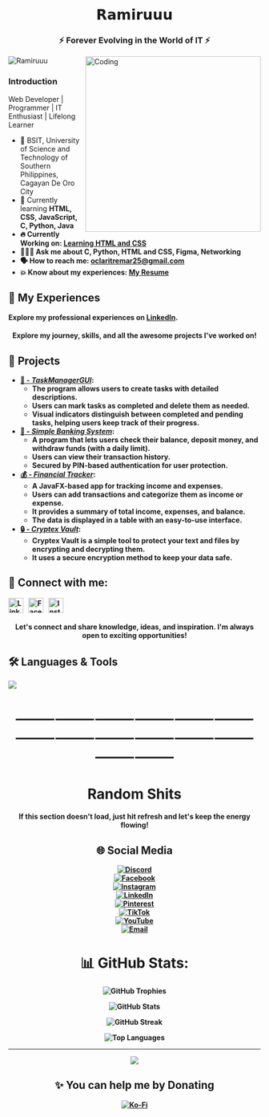 <h1 align="center">𝗥𝗮𝗺𝗶𝗿𝘂𝘂𝘂</h1>
<h3 align="center">⚡ Forever Evolving in the World of IT ⚡</h3>
<img align="right" alt="Coding" width="350" src="https://media.giphy.com/media/g2jj9VAIBluIreVNsb/giphy.gif?cid=ecf05e475uochohj3sm51hxit1cz6hx2swb2rx4yw49m6w6a&ep=v1_gifs_search&rid=giphy.gif&ct=g">

<p align="left"> <img src="https://komarev.com/ghpvc/?username=Ramiruuu&label=Profile%20views&color=0e75b6&style=flat" alt="Ramiruuu" /> </p>

<h3 align="left">Introduction</h3>
<p>Web Developer | Programmer | IT Enthusiast | Lifelong Learner</p> 

<ul>
  <li>🧩 BSIT, University of Science and Technology of Southern Philippines, Cagayan De Oro City </li>
  <li>🌱 Currently learning <strong> HTML, CSS, JavaScript, <strong>C, Python, Java </strong></li>
  <li>🔥 Currently Working on: <a href="https://github.com/Ramiruuu/Learning-HTML-CSS"><strong>Learning HTML and CSS </strong></a></li> 
  <li>🧑🏻‍💻 Ask me about <strong>C, Python, HTML and CSS, Figma, Networking </strong></li>
  <li>🗣️ How to reach me: <a href="mailto:oclaritremar25@gmail.com">oclaritremar25@gmail.com</a></li>
  <li>💥 Know about my experiences: <a href="https://drive.google.com/drive/folders/1NTEWjaEGll3UfJCqa3J_6OZcm9KgJLQd?usp=sharing" target="_blank"> My Resume</a></li>
</ul>

## 💼 My Experiences

Explore my professional experiences on [LinkedIn](https://www.linkedin.com/in/oclarit-remar-986828350).

<h4 align="center">Explore my journey, skills, and all the awesome projects I've worked on!</h4>

## 🎯 Projects
<ul> 
  <li>  
    <a href="https://github.com/Ramiruuu/TaskManagerGUI">📝 - <i>TaskManagerGUI</i></a>:  
    <ul>
      <li>The program allows users to create tasks with detailed descriptions.</li>  
      <li>Users can mark tasks as completed and delete them as needed.</li>  
      <li>Visual indicators distinguish between completed and pending tasks, helping users keep track of their progress.</li>  
    </ul>  
  </li>  

  <li>  
    <a href="https://github.com/Ramiruuu/Simple-Banking-System-">🏦 - <i>Simple Banking System</i></a>:  
    <ul>
      <li>A program that lets users check their balance, deposit money, and withdraw funds (with a daily limit).</li>  
      <li>Users can view their transaction history.</li>  
      <li>Secured by PIN-based authentication for user protection.</li>  
    </ul>  
  </li>  

  <li>  
    <a href="https://github.com/Ramiruuu/FinancialAppTracker">💰 - <i>Financial Tracker</i></a>:  
    <ul>
      <li>A JavaFX-based app for tracking income and expenses.</li>  
      <li>Users can add transactions and categorize them as income or expense.</li>  
      <li>It provides a summary of total income, expenses, and balance.</li>  
      <li>The data is displayed in a table with an easy-to-use interface.</li>  
    </ul>  
  </li>  

  <li>  
    <a href="https://github.com/Ramiruuu/Cryptex-Vault">🔒 - <i>Cryptex Vault</i></a>:  
    <ul>
      <li>Cryptex Vault is a simple tool to protect your text and files by encrypting and decrypting them.</li>  
      <li>It uses a secure encryption method to keep your data safe.</li>  
    </ul>  
  </li>  
</ul>

## 🔗 Connect with me:

<p align="left" style="display: flex; gap: 10px;">
  
  <a href="https://www.linkedin.com/in/oclarit-remar-986828350/" target="_blank">
    <img src="https://raw.githubusercontent.com/rahuldkjain/github-profile-readme-generator/master/src/images/icons/Social/linked-in-alt.svg" alt="LinkedIn" height="30" width="30" />
  </a>

  <a href="https://www.facebook.com/profile.php?id=61551327145190" target="_blank">
    <img src="https://raw.githubusercontent.com/rahuldkjain/github-profile-readme-generator/master/src/images/icons/Social/facebook.svg" alt="Facebook" height="30" width="30" />
  </a>

  <a href="https://www.instagram.com/lluv.ramiruuu/?igsh=ZnZqYXUyNm9qN25p#" target="_blank">
    <img src="https://raw.githubusercontent.com/rahuldkjain/github-profile-readme-generator/master/src/images/icons/Social/instagram.svg" alt="Instagram" height="30" width="30" />
  </a>
</p>

<h4 align="center">Let's connect and share knowledge, ideas, and inspiration. I'm always open to exciting opportunities!</h4>


<p align="center">
  <h2> 🛠️ Languages & Tools</h2>
  <a href="https://skillicons.dev">
    <img src="https://skillicons.dev/icons?i=html,css,js,c,python,java,mysql,figma,github,kali,pycharm,vscode,wordpress,linux,typescript,discord,gmail,php,  &perline=7" />
  </a>
</p>

<h1 align="center">⸻⸻⸻⸻⸻⸻⸻⸻⸻⸻⸻⸻⸻⸻</h1>
<h1 align="center">Random Shits</h1>
<div align="center">

<h4 align="center">If this section doesn't load, just hit refresh and let's keep the energy flowing!</h1>

## 🌐 Social Media
[![Discord](https://img.shields.io/badge/Discord-%237289DA.svg?logo=discord&logoColor=white)](https://discord.gg/REaWBdkw)  
[![Facebook](https://img.shields.io/badge/Facebook-%231877F2.svg?logo=Facebook&logoColor=white)](https://www.facebook.com/profile.php?id=61551327145190)  
[![Instagram](https://img.shields.io/badge/Instagram-%23E4405F.svg?logo=Instagram&logoColor=white)](https://www.instagram.com/lluv.ramiruuu)  
[![LinkedIn](https://img.shields.io/badge/LinkedIn-%230077B5.svg?logo=linkedin&logoColor=white)](https://www.linkedin.com/in/oclarit-remar-986828350)  
[![Pinterest](https://img.shields.io/badge/Pinterest-%23E60023.svg?logo=Pinterest&logoColor=white)](https://pin.it/5Ae3WgFek)  
[![TikTok](https://img.shields.io/badge/TikTok-%23000000.svg?logo=TikTok&logoColor=white)](https://www.tiktok.com/@ilymyally?_t=ZS-8tqZTHTUkqu&_r=1)  
[![YouTube](https://img.shields.io/badge/YouTube-%23FF0000.svg?logo=YouTube&logoColor=white)](https://youtube.com/@animixdotkom)  
[![Email](https://img.shields.io/badge/Email-D14836?logo=gmail&logoColor=white)](mailto:oclaritremar01@gmail.com)

# 📊 GitHub Stats:

![GitHub Trophies](https://github-profile-trophy.vercel.app/?username=Ramiruuu&theme=radical&no-frame=false&no-bg=true&margin-w=4)

![GitHub Stats](https://github-readme-stats.vercel.app/api?username=Ramiruuu&theme=dark&hide_border=false&include_all_commits=false&count_private=false)<br/>

![GitHub Streak](https://github-readme-streak-stats.herokuapp.com/?user=Ramiruuu&theme=dark&hide_border=false)<br/>

![Top Languages](https://github-readme-stats.vercel.app/api/top-langs/?username=Ramiruuu&theme=dark&hide_border=false&include_all_commits=false&count_private=false&layout=compact)

---
[![](https://visitcount.itsvg.in/api?id=Ramiruuu&icon=0&color=0)](https://visitcount.itsvg.in)

## ✨ You can help me by Donating 
  [![Ko-Fi](https://img.shields.io/badge/Ko--fi-F16061?style=for-the-badge&logo=ko-fi&logoColor=white)](https://ko-fi.com/https://ko-fi.com/oclaritremar)
